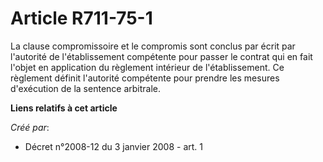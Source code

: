 # Article R711-75-1

La clause compromissoire et le compromis sont conclus par écrit par l'autorité de l'établissement compétente pour passer le
contrat qui en fait l'objet en application du règlement intérieur de l'établissement. Ce règlement définit l'autorité
compétente pour prendre les mesures d'exécution de la sentence arbitrale.

**Liens relatifs à cet article**

_Créé par_:

  - Décret n°2008-12 du 3 janvier 2008 - art. 1

